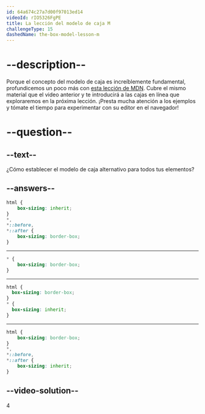 ```yaml
---
id: 64a674c27a7d00f97013ed14
videoId: rIO5326FgPE
title: La lección del modelo de caja M
challengeType: 15
dashedName: the-box-model-lesson-m
--- 
```

# --description--

Porque el concepto del modelo de caja es increíblemente fundamental, profundicemos un poco más con <a href="https://developer.mozilla.org/en-US/docs/Learn/CSS/Building_blocks/The_box_model#what_is_the_css_box_model" target="_blank">esta lección de MDN</a>. Cubre el mismo material que el video anterior y te introducirá a las cajas en línea que exploraremos en la próxima lección. ¡Presta mucha atención a los ejemplos y tómate el tiempo para experimentar con su editor en el navegador!

# --question--

## --text--

¿Cómo establecer el modelo de caja alternativo para todos tus elementos?

## --answers--

```css
html {
    box-sizing: inherit;
}
*,
*::before,
*::after {
    box-sizing: border-box;
}
```

---

```css
* {
    box-sizing: border-box;
}
```

---

```css
html {
  box-sizing: border-box;
}
* {
  box-sizing: inherit;
}
```

---

```css
html {
    box-sizing: border-box;
}
*,
*::before,
*::after {
    box-sizing: inherit;
}
```



## --video-solution--

4

